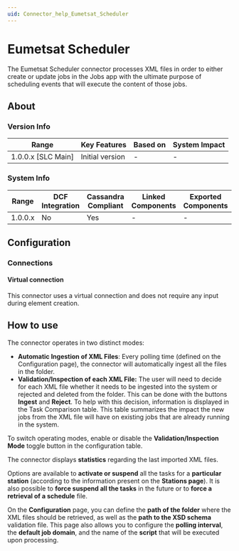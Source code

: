 ```yaml
---
uid: Connector_help_Eumetsat_Scheduler
---
```


# Eumetsat Scheduler

The Eumetsat Scheduler connector processes XML files in order to either create or update jobs in the Jobs app with the ultimate purpose of scheduling events that will execute the content of those jobs.

## About

### Version Info

| Range                | Key Features     | Based on     | System Impact     |
|----------------------|------------------|--------------|-------------------|
| 1.0.0.x [SLC Main]   | Initial version  | -            | -                 |

### System Info

| Range     | DCF Integration     | Cassandra Compliant     | Linked Components     | Exported Components     |
|-----------|---------------------|-------------------------|-----------------------|-------------------------|
| 1.0.0.x   | No                  | Yes                     | -                     | -                       |

## Configuration

### Connections

#### Virtual connection

This connector uses a virtual connection and does not require any input during element creation.

## How to use

The connector operates in two distinct modes:

- **Automatic Ingestion of XML Files**: Every polling time (defined on the Configuration page), the connector will automatically ingest all the files in the folder.
- **Validation/Inspection of each XML File:** The user will need to decide for each XML file whether it needs to be ingested into the system or rejected and deleted from the folder. This can be done with the buttons **Ingest** and **Reject**. To help with this decision, information is displayed in the Task Comparison table. This table summarizes the impact the new jobs from the XML file will have on existing jobs that are already running in the system.

To switch operating modes, enable or disable the **Validation/Inspection Mode** toggle button in the configuration table.

The connector displays **statistics** regarding the last imported XML files.

Options are available to **activate or suspend** all the tasks for a **particular station** (according to the information present on the **Stations page**). It is also possible to **force suspend all the tasks** in the future or to **force a retrieval of a schedule** file.

On the **Configuration** page, you can define the **path of the folder** where the XML files should be retrieved, as well as the **path to the XSD schema** validation file. This page also allows you to configure the **polling interval**, the **default job domain**, and the name of the **script** that will be executed upon processing.
